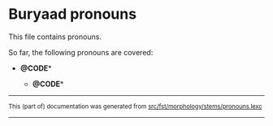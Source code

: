 # Buryaad pronouns

This file contains pronouns.

So far, the following pronouns are covered:

* **@CODE***

    - **@CODE***

* * *

<small>This (part of) documentation was generated from [src/fst/morphology/stems/pronouns.lexc](https://github.com/giellalt/lang-bxr/blob/main/src/fst/morphology/stems/pronouns.lexc)</small>

---

